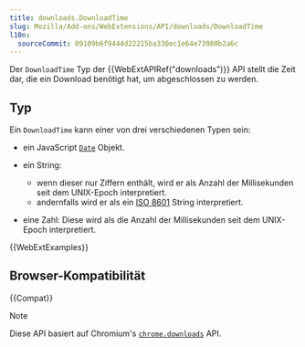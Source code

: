 ```yaml
---
title: downloads.DownloadTime
slug: Mozilla/Add-ons/WebExtensions/API/downloads/DownloadTime
l10n:
  sourceCommit: 09109b6f9444d22215ba330ec1e64e73980b2a6c
---
```


Der `DownloadTime` Typ der {{WebExtAPIRef("downloads")}} API stellt die Zeit dar, die ein Download benötigt hat, um abgeschlossen zu werden.

## Typ

Ein `DownloadTime` kann einer von drei verschiedenen Typen sein:

- ein JavaScript [`Date`](/de/docs/Web/JavaScript/Reference/Global_Objects/Date) Objekt.
- ein String:
  - wenn dieser nur Ziffern enthält, wird er als Anzahl der Millisekunden seit dem UNIX-Epoch interpretiert.
  - andernfalls wird er als ein [ISO 8601](https://en.wikipedia.org/wiki/ISO_8601) String interpretiert.

- eine Zahl: Diese wird als die Anzahl der Millisekunden seit dem UNIX-Epoch interpretiert.

{{WebExtExamples}}

## Browser-Kompatibilität

{{Compat}}

> [!NOTE]
> Diese API basiert auf Chromium's [`chrome.downloads`](https://developer.chrome.com/docs/extensions/reference/api/downloads#type-DownloadTime) API.
